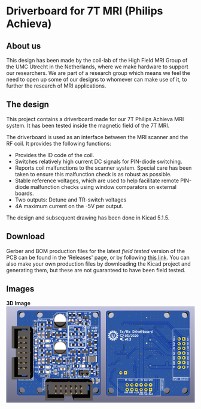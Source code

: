 # Driverboard for 7T MRI (Philips Achieva)

## About us
This design has been made by the coil-lab of the High Field MRI Group of the UMC Utrecht in the Netherlands, where we make hardware to support our researchers. We are part of a research group which means we feel the need to open up some of our designs to whomever can make use of it, to further the research of MRI applications.


## The design
This project contains a driverboard made for our 7T Philips Achieva MRI system. It has been tested inside the magnetic field of the 7T MRI. 

The driverboard is used as an interface between the MRI scanner and the RF coil. It provides the following functions:
- Provides the ID code of the coil.
- Switches relatively high current DC signals for PIN-diode switching. 
- Reports coil malfunctions to the scanner system. Special care has been taken to ensure this malfunction check is as robust as possible. 
- Stable reference voltages, which are used to help facilitate remote PIN-diode malfunction checks using window comparators on external boards.
- Two outputs: Detune and TR-switch voltages
- 4A maximum current on the -5V per output.

The design and subsequent drawing has been done in Kicad 5.1.5.


## Download
Gerber and BOM production files for the latest _field tested_ version of the PCB can be found in the 'Releases' page, or by following [this link](https://github.com/umcu7tcoillab/Driverboard/releases/latest). 
You can also make your own production files by downloading the Kicad project and generating them, but these are not guaranteed to have been field tested.


## Images
**3D Image**
<img src="Images/3D.png?raw=true"/>
